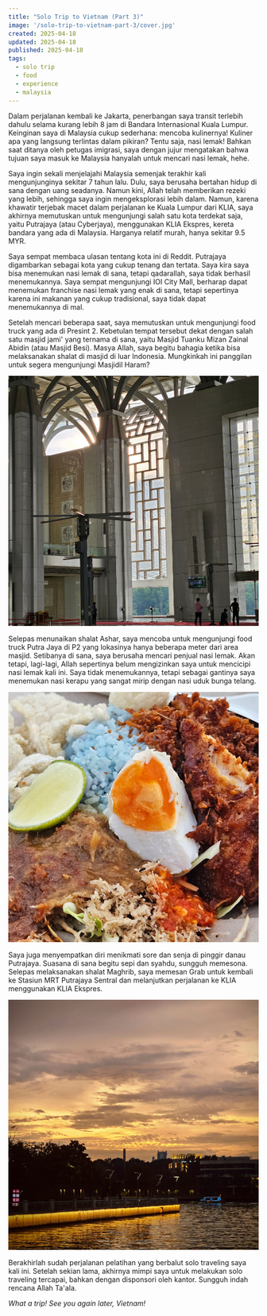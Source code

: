 ```yaml
---
title: "Solo Trip to Vietnam (Part 3)"
image: '/solo-trip-to-vietnam-part-3/cover.jpg'
created: 2025-04-18
updated: 2025-04-18
published: 2025-04-18
tags:
  - solo trip
  - food
  - experience
  - malaysia
---
```


Dalam perjalanan kembali ke Jakarta, penerbangan saya transit terlebih dahulu selama kurang lebih 8 jam di Bandara Internasional Kuala Lumpur. Keinginan saya di Malaysia cukup sederhana: mencoba kulinernya! Kuliner apa yang langsung terlintas dalam pikiran? Tentu saja, nasi lemak! Bahkan saat ditanya oleh petugas imigrasi, saya dengan jujur mengatakan bahwa tujuan saya masuk ke Malaysia hanyalah untuk mencari nasi lemak, hehe.

Saya ingin sekali menjelajahi Malaysia semenjak terakhir kali mengunjunginya sekitar 7 tahun lalu. Dulu, saya berusaha bertahan hidup di sana dengan uang seadanya. Namun kini, Allah telah memberikan rezeki yang lebih, sehingga saya ingin mengeksplorasi lebih dalam. Namun, karena khawatir terjebak macet dalam perjalanan ke Kuala Lumpur dari KLIA, saya akhirnya memutuskan untuk mengunjungi salah satu kota terdekat saja, yaitu Putrajaya (atau Cyberjaya), menggunakan KLIA Ekspres, kereta bandara yang ada di Malaysia. Harganya relatif murah, hanya sekitar 9.5 MYR.

Saya sempat membaca ulasan tentang kota ini di Reddit. Putrajaya digambarkan sebagai kota yang cukup tenang dan tertata. Saya kira saya bisa menemukan nasi lemak di sana, tetapi qadarallah, saya tidak berhasil menemukannya. Saya sempat mengunjungi IOI City Mall, berharap dapat menemukan franchise nasi lemak yang enak di sana, tetapi sepertinya karena ini makanan yang cukup tradisional, saya tidak dapat menemukannya di mal.

Setelah mencari beberapa saat, saya memutuskan untuk mengunjungi food truck yang ada di Presint 2. Kebetulan tempat tersebut dekat dengan salah satu masjid jami' yang ternama di sana, yaitu Masjid Tuanku Mizan Zainal Abidin (atau Masjid Besi). Masya Allah, saya begitu bahagia ketika bisa melaksanakan shalat di masjid di luar Indonesia. Mungkinkah ini panggilan untuk segera mengunjungi Masjidil Haram?

![Suasana di dalam Masjid Besi](/solo-trip-to-vietnam-part-3/1.jpg)

Selepas menunaikan shalat Ashar, saya mencoba untuk mengunjungi food truck Putra Jaya di P2 yang lokasinya hanya beberapa meter dari area masjid. Setibanya di sana, saya berusaha mencari penjual nasi lemak. Akan tetapi, lagi-lagi, Allah sepertinya belum mengizinkan saya untuk mencicipi nasi lemak kali ini. Saya tidak menemukannya, tetapi sebagai gantinya saya menemukan nasi kerapu yang sangat mirip dengan nasi uduk bunga telang.

![Nasi Kerapu](/solo-trip-to-vietnam-part-3/2.jpg)

Saya juga menyempatkan diri menikmati sore dan senja di pinggir danau Putrajaya. Suasana di sana begitu sepi dan syahdu, sungguh memesona. Selepas melaksanakan shalat Maghrib, saya memesan Grab untuk kembali ke Stasiun MRT Putrajaya Sentral dan melanjutkan perjalanan ke KLIA menggunakan KLIA Ekspres.

![Menikmati senja di pinggir danau Putrajaya](/solo-trip-to-vietnam-part-3/3.jpg)

Berakhirlah sudah perjalanan pelatihan yang berbalut solo traveling saya kali ini. Setelah sekian lama, akhirnya mimpi saya untuk melakukan solo traveling tercapai, bahkan dengan disponsori oleh kantor. Sungguh indah rencana Allah Ta'ala.

_What a trip! See you again later, Vietnam!_